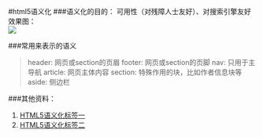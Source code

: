 #html5语义化
###语义化的目的：
	可用性（对残障人士友好）、对搜索引擎友好
效果图：<br>
![](http://images0.cnblogs.com/blog2015/743264/201506/182050189511261.png)

###常用来表示的语义
> header: 网页或section的页眉
> footer: 网页或section的页脚
> nav: 只用于主导航
> article: 网页主体内容
> section: 特殊作用的块，比如作者信息块等
> aside: 侧边栏


###其他资料：<br>
1. [HTML5语义化标签一](http://www.html5jscss.com/?p=30)
2. [HTML5语义化标签二](http://www.html5jscss.com/html5-semantics-rich.html)
